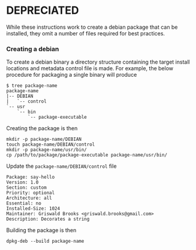 # DEPRECIATED
While these instructions work to create a debian package that can be installed,
they omit a number of files required for best practices.

### Creating a debian
To create a debian binary a directory structure containing the target install locations and metadata control file is made. For example, the below procedure for packaging a single binary will produce
```
$ tree package-name
package-name
|-- DEBIAN
|   `-- control
`-- usr
    `-- bin
        `-- package-executable
```
Creating the package is then
```
mkdir -p package-name/DEBIAN
touch package-name/DEBIAN/control
mkdir -p package-name/usr/bin/
cp /path/to/package/package-executable package-name/usr/bin/
```
Update the `package-name/DEBIAN/control` file
```
Package: say-hello
Version: 1.0
Section: custom
Priority: optional
Architecture: all
Essential: no
Installed-Size: 1024
Maintainer: Griswald Brooks <griswald.brooks@gmail.com>
Description: Decorates a string
```
Building the package is then
```
dpkg-deb --build package-name
```
